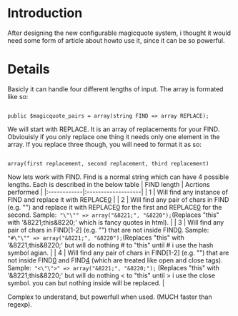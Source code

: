 # Introduction #
After designing the new configurable magicquote system, i thought it
would need some form of article about howto use it, since it can be
so powerful.

# Details #
Basicly it can handle four different lengths of input.
The array is formated like so:
```

public $magicquote_pairs = array(string FIND => array REPLACE);
```

We will start with REPLACE.
It is an array of replacements for your FIND.
Obviouisly if you only replace one thing it needs only one element in the array.
If you replace three though, you will need to format it as so:
```

array(first replacement, second replacement, third replacement)
```

Now lets work with FIND.
Find is a normal string which can have 4 possible lengths.
Each is described in the below table
| FIND length | Acrtions performed |
|:------------|:-------------------|
| 1           | Will find any instance of FIND and replace it with REPLACE[0](0.md) |
| 2           | Will find any pair of chars in FIND (e.g. "") and replace it with REPLACE[0](0.md) for the first and REPLACE[0](0.md) for the second. Sample:```
"\"\"" => array("&8221;", "&8220");```(Replaces "this" with '&8221;this&8220;' which is fancy quotes in html). |
| 3           | Will find any pair of chars in FIND[1-2] (e.g. "") that are not inside FIND[0](0.md). Sample:```
"#\"\"" => array("&8221;", "&8220");```(Replaces "this" with '&8221;this&8220;'  but will do nothing # to "this" until # i use the hash symbol agian. |
| 4           | Will find any pair of chars in FIND[1-2] (e.g. "") that are not inside FIND[0](0.md) and FIND[4](4.md) (which are treated like open and close tags). Sample:```
"<\"\">" => array("&8221;", "&8220;");``` (Replaces "this" with '&8221;this&8220;'  but will do nothing < to "this" until > i use the close symbol. you can <open and close> but nothing inside will be replaced. |

Complex to understand, but powerfull when used. (MUCH faster than regexp).